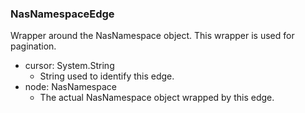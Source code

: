 ### NasNamespaceEdge
Wrapper around the NasNamespace object. This wrapper is used for pagination.

- cursor: System.String
  - String used to identify this edge.
- node: NasNamespace
  - The actual NasNamespace object wrapped by this edge.
